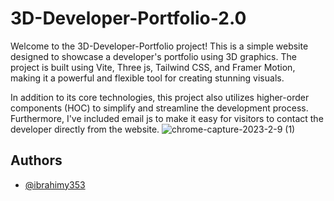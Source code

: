 
# 3D-Developer-Portfolio-2.0
Welcome to the 3D-Developer-Portfolio project! This is a simple website designed to showcase a developer's portfolio using 3D graphics. The project is built using Vite, Three js, Tailwind CSS, and Framer Motion, making it a powerful and flexible tool for creating stunning visuals.

In addition to its core technologies, this project also utilizes higher-order components (HOC) to simplify and streamline the development process. Furthermore, I've included email js to make it easy for visitors to contact the developer directly from the website.
![chrome-capture-2023-2-9 (1)](https://user-images.githubusercontent.com/85551204/224000357-dc93ba09-b5f6-4e29-9ea7-58ba7025019d.gif)

## Authors

- [@ibrahimy353](https://ibrahim-yusuf.netlify.app)
